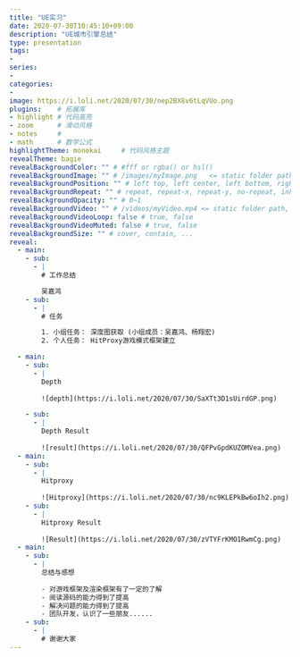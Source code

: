 ```yaml
---
title: "UE实习"
date: 2020-07-30T10:45:10+09:00
description: "UE城市引擎总结"
type: presentation
tags:
-
series:
-
categories:
-
image: https://i.loli.net/2020/07/30/nep2BX8v6tLqVUo.png
plugins:	# 拓展库
- highlight	# 代码高亮
- zoom		# 滑动风格
- notes		# 
- math		# 数学公式
highlightTheme: monokai		# 代码风格主题
revealTheme: bagie
revealBackgroundColor: "" # #fff or rgba() or hsl()
revealBackgroundImage: "" # /images/myImage.png   <= static folder path
revealBackgroundPosition: "" # left top, left center, left bottom, right top, right center ...
revealBackgroundRepeat: "" # repeat, repeat-x, repeat-y, no-repeat, inherit
revealBackgroundOpacity: "" # 0~1
revealBackgroundVideo: "" # /videos/myVideo.mp4 <= static folder path, A single video source, or a comma separated list of video sources.
revealBackgroundVideoLoop: false # true, false
revealBackgroundVideoMuted: false # true, false
revealBackgroundSize: "" # cover, contain, ...
reveal: 
  - main:    
    - sub: 
      - | 
        # 工作总结

        吴嘉鸿
    - sub: 
      - | 
        # 任务

        1. 小组任务： 深度图获取 (小组成员：吴嘉鸿、杨翔宏)
        2. 个人任务： HitProxy游戏模式框架建立

  - main:    
    - sub: 
      - | 
        Depth
        
        ![depth](https://i.loli.net/2020/07/30/SaXTt3D1sUirdGP.png)

    - sub: 
      - | 
        Depth Result
        
        ![result](https://i.loli.net/2020/07/30/QFPvGpdKUZOMVea.png)
  - main:
    - sub: 
      - |
        Hitproxy
        
        ![Hitproxy](https://i.loli.net/2020/07/30/nc9KLEPkBw6oIh2.png)
    - sub: 
      - |
        Hitproxy Result
        
        ![Result](https://i.loli.net/2020/07/30/zVTYFrKMO1RwmCg.png)
  - main:
    - sub: 
      - |
        总结与感想
        
        - 对游戏框架及渲染框架有了一定的了解
        - 阅读源码的能力得到了提高
        - 解决问题的能力得到了提高
        - 团队开发，认识了一些朋友......
    - sub: 
      - |
        # 谢谢大家
---
```


